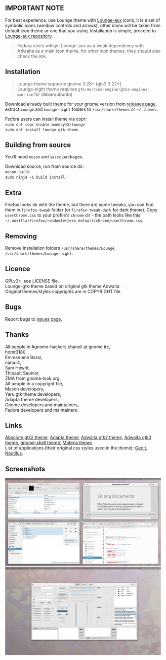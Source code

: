 ## IMPORTANT NOTE
For best experience, use Lounge theme with [Lounge-aux](https://github.com/monday15/lounge-aux) icons, it is a set of symbolic icons (window controls and arrows), other icons will be taken from default icon theme or one that you using. Installation is simple, proceed to [Lounge-aux repository](https://github.com/monday15/lounge-aux). 

> Fedora users will get Lounge-aux as a weak dependency with Adwaita as a main icon theme, for other icon themes, they should also check the link. 

## Installation
> Lounge theme supports gnome 3.28+ (gtk3 3.22+).  
  Lounge-night theme requires `gtk-murrine-engine` (`gtk2-engines-murrine` for debian/ubuntu)

Download already built theme for your gnome version from [releases page](https://github.com/monday15/lounge-gtk-theme/releases), extract `Lounge` and `Lounge-night` folders to `/usr/share/themes` or `~/.themes`.

Fedora users can install theme via copr:  
`sudo dnf copr enable monday15/lounge`  
`sudo dnf install lounge-gtk-theme`


## Building from source
You’ll need `meson` and `sassc` packages.

Download source, run from source dir:  
`meson build`  
`sudo ninja -C build install`


## Extra
Firefox looks ok with the theme, but there are some tweaks, you can find them in `firefox-tweak` folder (or `firefox-tweak-dark` for dark theme). Copy `userChrome.css` to your profile's `chrome` dir - the path looks like this `~/.mozilla/firefox/randomletters.default/chrome/userChrome.css`.

## Removing
Remove installation folders `/usr/share/themes/Lounge`, `/usr/share/themes/Lounge-night`.


## Licence
GPLv3+, see LICENSE file.  
Lounge-gtk-theme based on original gtk theme Adwaita.  
Original themes/styles copyrights are in COPYRIGHT file.

## Bugs
Report bugs to [issues page](https://github.com/monday15/lounge-gtk-theme/issues).

## Thanks
All people in #gnome-hackers chanell at gnome irc,  
horst3180,  
Emmanuele Bassi,  
nana-4,  
Sam Hewitt,  
Thibault Saunier,  
ZMA from gnome-look.org,  
All people in a copyright file,  
Meson developers,  
Yaru gtk theme developers,  
Adapta theme developers,  
Gnome developers and maintainers,  
Fedora developers and maintainers.

## Links
[Absolute gtk2 theme](https://www.gnome-look.org/p/1080258/), [Adapta theme](https://github.com/adapta-project/adapta-gtk-theme), [Adwaita gtk2 theme](https://gitlab.gnome.org/GNOME/gnome-themes-extra), [Adwaita gtk3 theme](https://gitlab.gnome.org/GNOME/gtk), [gnome-shell theme](https://gitlab.gnome.org/GNOME/gnome-shell), [Materia theme](https://github.com/nana-4/materia-theme).  
List of applications (their original css styles used in the theme): [Gedit](https://gitlab.gnome.org/GNOME/gedit), [Nautilus](https://gitlab.gnome.org/GNOME/nautilus).

## Screenshots
![sh1](/screenshots/sh1.png?raw=true)
![sh2](/screenshots/sh2.png?raw=true)

